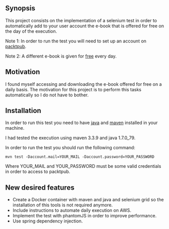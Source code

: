 ## Synopsis

This project consists on the implementation of a selenium test in order to automatically add to your user account the
e-book that is offered for free on the day of the execution.

Note 1: In order to run the test you will need to set up an account on [packtpub](https://www.packtpub.com).

Note 2: A different e-book is given for [free](https://www.packtpub.com/packt/offers/free-learning) every day.

## Motivation

I found myself accessing and downloading the e-book offered for free on a daily basis. The motivation for this project
is to perform this tasks automatically so I do not have to bother.

## Installation

In order to run this test you need to have [java](https://java.com/en/download/help/download_options.xml) and [maven](http://maven.apache.org/install.html) installed in your
machine.

I had tested the execution using maven 3.3.9 and java 1.7.0_79.

In order to run the test you should run the following command:

```
mvn test -Daccount.mail=YOUR_MAIL -Daccount.password=YOUR_PASSWORD
```

Where YOUR_MAIL and YOUR_PASSWORD must be some valid credentials in order to access to packtpub.

## New desired features

* Create a Docker container with maven and java and selenium grid so the installation of this tools is not required
anymore.
* Include instructions to automate daily execution on AWS.
* Implement the test with phantomJS in order to improve performance.
* Use spring dependency injection.